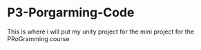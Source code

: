 # P3-Porgarming-Code
This is where i will put my unity project for the mini project for the PRoGramming course
